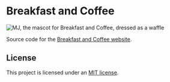 # Breakfast and Coffee

![MJ, the mascot for Breakfast and Coffee, dressed as a waffle](mascot.png)

Source code for the [Breakfast and Coffee website](https://breakfastand.coffee).

## License

This project is licensed under an [MIT license](LICENSE).